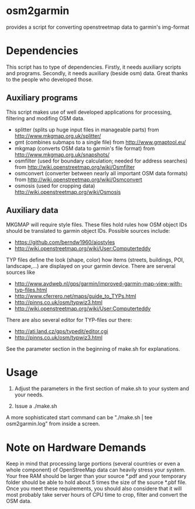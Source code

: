 osm2garmin
==========

provides a script for converting openstreetmap data to garmin's img-format

Dependencies
============

This script has to type of dependencies. Firstly, it needs auxiliary scripts and programs. Secondly, it needs auxiliary (beside osm) data. Great thanks to the people who developed those.

Auxiliary programs
------------------
This script makes use of well developed applications for processing, filtering and modifing OSM data. 

* splitter (splits up huge input files in manageable parts) from http://www.mkgmap.org.uk/splitter/
* gmt (combines submaps to a single file) from http://www.gmaptool.eu/
* mkgmap (converts OSM data to garmin's file format) from http://www.mkgmap.org.uk/snapshots/
* osmfilter (used for boundary calculation; needed for address searches) from http://wiki.openstreetmap.org/wiki/Osmfilter
* osmconvert (converter between nearly all important OSM data formats) from http://wiki.openstreetmap.org/wiki/Osmconvert
* osmosis (used for cropping data) http://wiki.openstreetmap.org/wiki/Osmosis


Auxiliary data
--------------
MKGMAP will require style files. These files hold rules how OSM object IDs should be translated to garmin object IDs. Possible sources include:

* https://github.com/berndw1960/aiostyles
* http://wiki.openstreetmap.org/wiki/User:Computerteddy


TYP files define the look (shape, color) how items (streets, buildings, POI, landscape,...) are displayed on your garmin device.
There are serveral sources like

* http://www.avdweb.nl/gps/garmin/improved-garmin-map-view-with-typ-files.html
* http://www.cferrero.net/maps/guide_to_TYPs.html
* http://pinns.co.uk/osm/typwiz3.html
* http://wiki.openstreetmap.org/wiki/User:Computerteddy

There are also several editor for TYP-files our there:
* http://ati.land.cz/gps/typedit/editor.cgi
* http://pinns.co.uk/osm/typwiz3.html

See the parameter section in the beginning of make.sh for explanations.

Usage
=====

1) Adjust the parameters in the first section of make.sh to your system and your needs.

2) Issue a ./make.sh

A more sophisticated start command can be "./make.sh | tee osm2garmin.log" from inside a screen.

Note on Hardware Demands
========================

Keep in mind that processing large portions (several countries or even a whole component) of OpenStreeMap data can heavily stress your system. Your free RAM should be larger than your source *.pdf and your temporary folder should be able to hold about 5 times the size of the source *.pbf file. Once you meet these requirements, you should also considere that it will most probably take server hours of CPU time to crop, filter and convert the OSM data.

